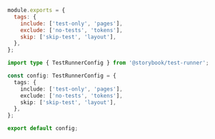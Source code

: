 ```js filename=".storybook/test-runner.js" renderer="common" language="js"
module.exports = {
  tags: {
    include: ['test-only', 'pages'],
    exclude: ['no-tests', 'tokens'],
    skip: ['skip-test', 'layout'],
  },
};
```

```ts filename=".storybook/test-runner.ts" renderer="common" language="ts"
import type { TestRunnerConfig } from '@storybook/test-runner';

const config: TestRunnerConfig = {
  tags: {
    include: ['test-only', 'pages'],
    exclude: ['no-tests', 'tokens'],
    skip: ['skip-test', 'layout'],
  },
};

export default config;
```

